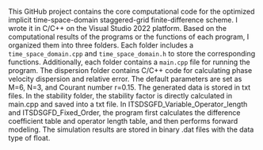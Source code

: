 This GitHub project contains the core computational code for the optimized implicit time-space-domain staggered-grid finite-difference scheme. I wrote it in C/C++ on the Visual Studio 2022 platform. Based on the computational results of the programs or the functions of each program, I organized them into three folders. Each folder includes a `time_space_domain.cpp` and `time_space_domain.h` to store the corresponding functions. Additionally, each folder contains a `main.cpp` file for running the program.
The dispersion folder contains C/C++ code for calculating phase velocity dispersion and relative error. The default parameters are set as M=6, N=3, and Courant number r=0.15. The generated data is stored in txt files.
In the stability folder, the stability factor is directly calculated in main.cpp and saved into a txt file.
In ITSDSGFD_Variable_Operator_length and ITSDSGFD_Fixed_Order, the program first calculates the difference coefficient table and operator length table, and then performs forward modeling. The simulation results are stored in binary .dat files with the data type of float.
